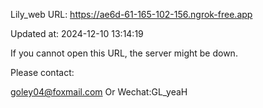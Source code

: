 Lily_web URL: https://ae6d-61-165-102-156.ngrok-free.app

Updated at: 2024-12-10 13:14:19

If you cannot open this URL, the server might be down.

Please contact: 

goley04@foxmail.com Or Wechat:GL_yeaH